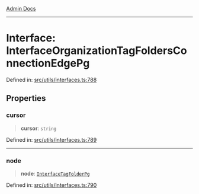[Admin Docs](/)

***

# Interface: InterfaceOrganizationTagFoldersConnectionEdgePg

Defined in: [src/utils/interfaces.ts:788](https://github.com/PalisadoesFoundation/talawa-admin/blob/main/src/utils/interfaces.ts#L788)

## Properties

### cursor

> **cursor**: `string`

Defined in: [src/utils/interfaces.ts:789](https://github.com/PalisadoesFoundation/talawa-admin/blob/main/src/utils/interfaces.ts#L789)

***

### node

> **node**: [`InterfaceTagFolderPg`](InterfaceTagFolderPg.md)

Defined in: [src/utils/interfaces.ts:790](https://github.com/PalisadoesFoundation/talawa-admin/blob/main/src/utils/interfaces.ts#L790)
